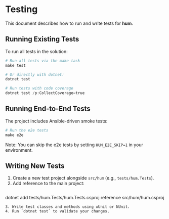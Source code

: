 # Testing

This document describes how to run and write tests for **hum**.

## Running Existing Tests

To run all tests in the solution:
```powershell
# Run all tests via the make task
make test

# Or directly with dotnet:
dotnet test

# Run tests with code coverage
dotnet test /p:CollectCoverage=true
```

## Running End-to-End Tests

The project includes Ansible-driven smoke tests:
```powershell
# Run the e2e tests
make e2e
```

Note: You can skip the e2e tests by setting `HUM_E2E_SKIP=1` in your environment.

## Writing New Tests

1. Create a new test project alongside `src/hum` (e.g., `tests/hum.Tests`).
2. Add reference to the main project:
   ```bash
dotnet add tests/hum.Tests/hum.Tests.csproj reference src/hum/hum.csproj
   ```
3. Write test classes and methods using xUnit or NUnit.
4. Run `dotnet test` to validate your changes.
